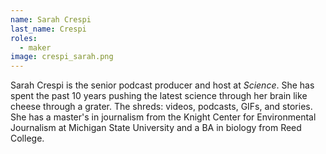```yaml
---
name: Sarah Crespi
last_name: Crespi
roles:
  - maker
image: crespi_sarah.png
---
```

Sarah Crespi is the senior podcast producer and host at *Science*. She has spent the past 10 years pushing the latest science through her brain like cheese through a grater. The shreds: videos, podcasts, GIFs, and stories. She has a master's in journalism from the Knight Center for Environmental Journalism at Michigan State University and a BA in biology from Reed College.